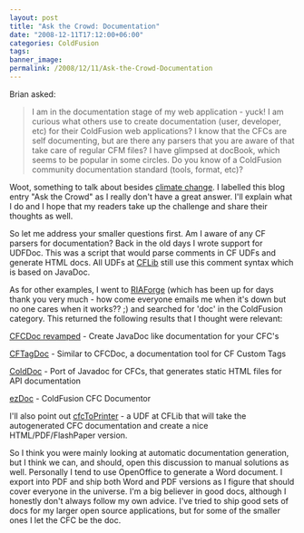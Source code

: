 ```yaml
---
layout: post
title: "Ask the Crowd: Documentation"
date: "2008-12-11T17:12:00+06:00"
categories: ColdFusion 
tags: 
banner_image: 
permalink: /2008/12/11/Ask-the-Crowd-Documentation
---
```


Brian asked:

<blockquote>
<p>
I am in the documentation stage of my web application - yuck!  I am curious what others use to create documentation (user, developer, etc) for their ColdFusion web applications?  I know that the CFCs are self documenting, but are there any parsers that you are aware of that take care of regular CFM files?  I
have glimpsed at docBook, which seems to be popular in some circles. Do you know of a ColdFusion community documentation standard (tools, format, etc)?
</p>
</blockquote>

Woot, something to talk about besides <a href="http://www.raymondcamden.com/index.cfm/2008/12/11/Global-warming-is-a-sham">climate change</a>. I labelled this blog entry "Ask the Crowd" as I really don't have a great answer. I'll explain what I do and I hope that my readers take up the challenge and share their thoughts as well.
<!--more-->
So let me address your smaller questions first. Am I aware of any CF parsers for documentation? Back in the old days I wrote support for UDFDoc. This was a script that would parse comments in CF UDFs and generate HTML docs. All UDFs at <a href="http://www.cflib.org">CFLib</a> still use this comment syntax which is based on JavaDoc. 

As for other examples, I went to <a href="http://www.riaforge.org">RIAForge</a> (which has been up for days thank you very much - how come everyone emails me when it's down but no one cares when it works?? ;) and searched for 'doc' in the ColdFusion category. This returned the following results that I thought were relevant:

<a href="http://cfcdoc.riaforge.org/">CFCDoc revamped</a> - Create JavaDoc like documentation for your CFC's

<a href="http://cftag.riaforge.org/">CFTagDoc</a> - Similar to CFCDoc, a documentation tool for CF Custom Tags

<a href="http://colddoc.riaforge.org/">ColdDoc</a> - Port of Javadoc for CFCs, that generates static HTML files for API documentation

<a href="http://ezdoc.riaforge.org/">ezDoc</a> - ColdFusion CFC Documentor

I'll also point out <a href="http://www.cflib.org/udf/cfcToPrinter">cfcToPrinter</a> - a UDF at CFLib that will take the autogenerated CFC documentation and create a nice HTML/PDF/FlashPaper version.

So I think you were mainly looking at automatic documentation generation, but I think we can, and should, open this discussion to manual solutions as well. Personally I tend to use OpenOffice to generate a Word document. I export into PDF and ship both Word and PDF versions as I figure that should cover everyone in the universe. I'm a big believer in good docs, although I honestly don't always follow my own advice. I've tried to ship good sets of docs for my larger open source applications, but for some of the smaller ones I let the CFC be the doc.